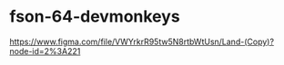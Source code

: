 # fson-64-devmonkeys

https://www.figma.com/file/VWYrkrR95tw5N8rtbWtUsn/Land-(Copy)?node-id=2%3A221
